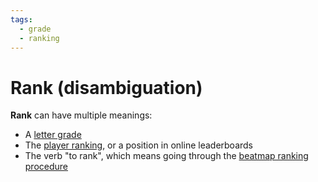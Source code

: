```yaml
---
tags:
  - grade
  - ranking
---
```


# Rank (disambiguation)

**Rank** can have multiple meanings:

- A [letter grade](/wiki/Grade)
- The [player ranking](/wiki/Ranking), or a position in online leaderboards
- The verb "to rank", which means going through the [beatmap ranking procedure](/wiki/Beatmap_ranking_procedure)
